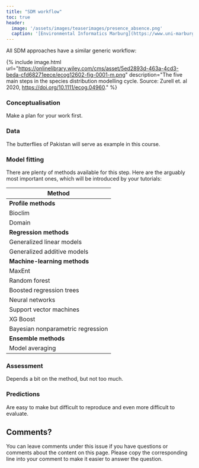 ```yaml
---
title: "SDM workflow"
toc: true
header:
  image: '/assets/images/teaserimages/presence_absence.png'
  caption: '[Environmental Informatics Marburg](https://www.uni-marburg.de/en/fb19/disciplines/physisch/environmentalinformatics){:target="_blank"}'
---
```


All SDM approaches have a similar generic workflow:

{% include image.html url="https://onlinelibrary.wiley.com/cms/asset/5ed2893d-463a-4cd3-beda-cfd68271eece/ecog12602-fig-0001-m.png" description="The five main steps in the species distribution modelling cycle. Source: Zurell et. al 2020, https://doi.org/10.1111/ecog.04960." %}


### Conceptualisation

Make a plan for your work first.


### Data

The butterflies of Pakistan <!-- and maybe of whole Asia - depending on the outcome of the digitization part of this course - --> will serve as example in this course.


### Model fitting

There are plenty of methods available for this step. 
Here are the arguably most important ones, which will be introduced by your tutorials:


| Method                           |  
|----------------------------------
|**Profile methods**               |
|Bioclim                           |
|Domain                            |
|**Regression methods**            |
|Generalized linear models         |
|Generalized additive models       |
|**Machine-learning methods**      |
|MaxEnt                            |
|Random forest                     |
|Boosted regression trees          |
|Neural networks                   |
|Support vector machines           |
|XG Boost                          |
|Bayesian nonparametric regression |
|**Ensemble methods**              |
|Model averaging                   |


### Assessment

Depends a bit on the method, but not too much.


### Predictions

Are easy to make but difficult to reproduce and even more difficult to evaluate.






## Comments?
You can leave comments under this issue if you have questions or comments about the content on this page. Please copy the corresponding line into your comment to make it easier to answer the question. 



<script src="https://utteranc.es/client.js"
        repo="GeoMOER/moer-bsc-project-seminar-SDM"
        issue-term="unit04-04_SDM_workflow"
        theme="github-light"
        crossorigin="anonymous"
        async>
</script>


